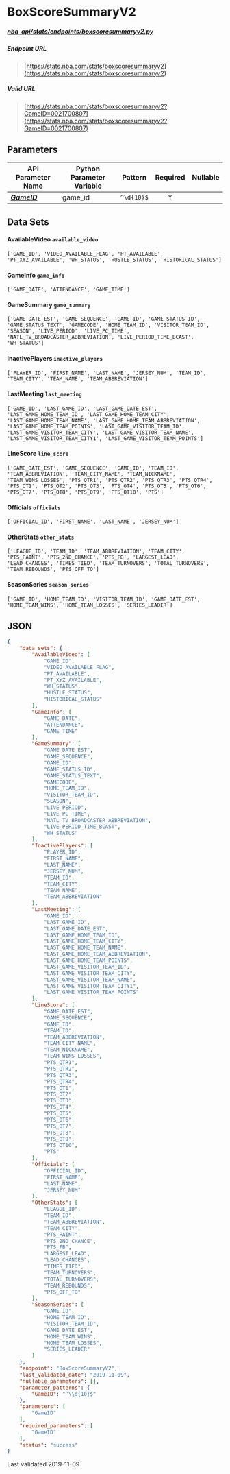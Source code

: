 # BoxScoreSummaryV2
##### [nba_api/stats/endpoints/boxscoresummaryv2.py](https://github.com/swar/nba_api/blob/master/nba_api/stats/endpoints/boxscoresummaryv2.py)

##### Endpoint URL
>[https://stats.nba.com/stats/boxscoresummaryv2](https://stats.nba.com/stats/boxscoresummaryv2)

##### Valid URL
>[https://stats.nba.com/stats/boxscoresummaryv2?GameID=0021700807](https://stats.nba.com/stats/boxscoresummaryv2?GameID=0021700807)

## Parameters
API Parameter Name | Python Parameter Variable | Pattern | Required | Nullable
------------ | ------------ | :-----------: | :---: | :---:
[_**GameID**_](https://github.com/swar/nba_api/blob/master/docs/nba_api/stats/library/parameters.md#GameID) | game_id | `^\d{10}$` | `Y` |  | 

## Data Sets
#### AvailableVideo `available_video`
```text
['GAME_ID', 'VIDEO_AVAILABLE_FLAG', 'PT_AVAILABLE', 'PT_XYZ_AVAILABLE', 'WH_STATUS', 'HUSTLE_STATUS', 'HISTORICAL_STATUS']
```

#### GameInfo `game_info`
```text
['GAME_DATE', 'ATTENDANCE', 'GAME_TIME']
```

#### GameSummary `game_summary`
```text
['GAME_DATE_EST', 'GAME_SEQUENCE', 'GAME_ID', 'GAME_STATUS_ID', 'GAME_STATUS_TEXT', 'GAMECODE', 'HOME_TEAM_ID', 'VISITOR_TEAM_ID', 'SEASON', 'LIVE_PERIOD', 'LIVE_PC_TIME', 'NATL_TV_BROADCASTER_ABBREVIATION', 'LIVE_PERIOD_TIME_BCAST', 'WH_STATUS']
```

#### InactivePlayers `inactive_players`
```text
['PLAYER_ID', 'FIRST_NAME', 'LAST_NAME', 'JERSEY_NUM', 'TEAM_ID', 'TEAM_CITY', 'TEAM_NAME', 'TEAM_ABBREVIATION']
```

#### LastMeeting `last_meeting`
```text
['GAME_ID', 'LAST_GAME_ID', 'LAST_GAME_DATE_EST', 'LAST_GAME_HOME_TEAM_ID', 'LAST_GAME_HOME_TEAM_CITY', 'LAST_GAME_HOME_TEAM_NAME', 'LAST_GAME_HOME_TEAM_ABBREVIATION', 'LAST_GAME_HOME_TEAM_POINTS', 'LAST_GAME_VISITOR_TEAM_ID', 'LAST_GAME_VISITOR_TEAM_CITY', 'LAST_GAME_VISITOR_TEAM_NAME', 'LAST_GAME_VISITOR_TEAM_CITY1', 'LAST_GAME_VISITOR_TEAM_POINTS']
```

#### LineScore `line_score`
```text
['GAME_DATE_EST', 'GAME_SEQUENCE', 'GAME_ID', 'TEAM_ID', 'TEAM_ABBREVIATION', 'TEAM_CITY_NAME', 'TEAM_NICKNAME', 'TEAM_WINS_LOSSES', 'PTS_QTR1', 'PTS_QTR2', 'PTS_QTR3', 'PTS_QTR4', 'PTS_OT1', 'PTS_OT2', 'PTS_OT3', 'PTS_OT4', 'PTS_OT5', 'PTS_OT6', 'PTS_OT7', 'PTS_OT8', 'PTS_OT9', 'PTS_OT10', 'PTS']
```

#### Officials `officials`
```text
['OFFICIAL_ID', 'FIRST_NAME', 'LAST_NAME', 'JERSEY_NUM']
```

#### OtherStats `other_stats`
```text
['LEAGUE_ID', 'TEAM_ID', 'TEAM_ABBREVIATION', 'TEAM_CITY', 'PTS_PAINT', 'PTS_2ND_CHANCE', 'PTS_FB', 'LARGEST_LEAD', 'LEAD_CHANGES', 'TIMES_TIED', 'TEAM_TURNOVERS', 'TOTAL_TURNOVERS', 'TEAM_REBOUNDS', 'PTS_OFF_TO']
```

#### SeasonSeries `season_series`
```text
['GAME_ID', 'HOME_TEAM_ID', 'VISITOR_TEAM_ID', 'GAME_DATE_EST', 'HOME_TEAM_WINS', 'HOME_TEAM_LOSSES', 'SERIES_LEADER']
```


## JSON
```json
{
    "data_sets": {
        "AvailableVideo": [
            "GAME_ID",
            "VIDEO_AVAILABLE_FLAG",
            "PT_AVAILABLE",
            "PT_XYZ_AVAILABLE",
            "WH_STATUS",
            "HUSTLE_STATUS",
            "HISTORICAL_STATUS"
        ],
        "GameInfo": [
            "GAME_DATE",
            "ATTENDANCE",
            "GAME_TIME"
        ],
        "GameSummary": [
            "GAME_DATE_EST",
            "GAME_SEQUENCE",
            "GAME_ID",
            "GAME_STATUS_ID",
            "GAME_STATUS_TEXT",
            "GAMECODE",
            "HOME_TEAM_ID",
            "VISITOR_TEAM_ID",
            "SEASON",
            "LIVE_PERIOD",
            "LIVE_PC_TIME",
            "NATL_TV_BROADCASTER_ABBREVIATION",
            "LIVE_PERIOD_TIME_BCAST",
            "WH_STATUS"
        ],
        "InactivePlayers": [
            "PLAYER_ID",
            "FIRST_NAME",
            "LAST_NAME",
            "JERSEY_NUM",
            "TEAM_ID",
            "TEAM_CITY",
            "TEAM_NAME",
            "TEAM_ABBREVIATION"
        ],
        "LastMeeting": [
            "GAME_ID",
            "LAST_GAME_ID",
            "LAST_GAME_DATE_EST",
            "LAST_GAME_HOME_TEAM_ID",
            "LAST_GAME_HOME_TEAM_CITY",
            "LAST_GAME_HOME_TEAM_NAME",
            "LAST_GAME_HOME_TEAM_ABBREVIATION",
            "LAST_GAME_HOME_TEAM_POINTS",
            "LAST_GAME_VISITOR_TEAM_ID",
            "LAST_GAME_VISITOR_TEAM_CITY",
            "LAST_GAME_VISITOR_TEAM_NAME",
            "LAST_GAME_VISITOR_TEAM_CITY1",
            "LAST_GAME_VISITOR_TEAM_POINTS"
        ],
        "LineScore": [
            "GAME_DATE_EST",
            "GAME_SEQUENCE",
            "GAME_ID",
            "TEAM_ID",
            "TEAM_ABBREVIATION",
            "TEAM_CITY_NAME",
            "TEAM_NICKNAME",
            "TEAM_WINS_LOSSES",
            "PTS_QTR1",
            "PTS_QTR2",
            "PTS_QTR3",
            "PTS_QTR4",
            "PTS_OT1",
            "PTS_OT2",
            "PTS_OT3",
            "PTS_OT4",
            "PTS_OT5",
            "PTS_OT6",
            "PTS_OT7",
            "PTS_OT8",
            "PTS_OT9",
            "PTS_OT10",
            "PTS"
        ],
        "Officials": [
            "OFFICIAL_ID",
            "FIRST_NAME",
            "LAST_NAME",
            "JERSEY_NUM"
        ],
        "OtherStats": [
            "LEAGUE_ID",
            "TEAM_ID",
            "TEAM_ABBREVIATION",
            "TEAM_CITY",
            "PTS_PAINT",
            "PTS_2ND_CHANCE",
            "PTS_FB",
            "LARGEST_LEAD",
            "LEAD_CHANGES",
            "TIMES_TIED",
            "TEAM_TURNOVERS",
            "TOTAL_TURNOVERS",
            "TEAM_REBOUNDS",
            "PTS_OFF_TO"
        ],
        "SeasonSeries": [
            "GAME_ID",
            "HOME_TEAM_ID",
            "VISITOR_TEAM_ID",
            "GAME_DATE_EST",
            "HOME_TEAM_WINS",
            "HOME_TEAM_LOSSES",
            "SERIES_LEADER"
        ]
    },
    "endpoint": "BoxScoreSummaryV2",
    "last_validated_date": "2019-11-09",
    "nullable_parameters": [],
    "parameter_patterns": {
        "GameID": "^\\d{10}$"
    },
    "parameters": [
        "GameID"
    ],
    "required_parameters": [
        "GameID"
    ],
    "status": "success"
}
```

Last validated 2019-11-09